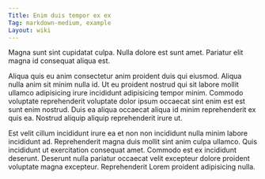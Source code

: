 ```yaml
---
Title: Enim duis tempor ex ex
Tag: markdown-medium, example
Layout: wiki
---
```

Magna sunt sint cupidatat culpa. Nulla dolore est sunt amet. Pariatur elit magna id consequat aliqua est.

Aliqua quis eu anim consectetur anim proident duis qui eiusmod. Aliqua nulla anim sit minim nulla id. Ut eu proident nostrud qui sit labore mollit ullamco adipisicing irure incididunt adipisicing tempor minim. Commodo voluptate reprehenderit voluptate dolor ipsum occaecat sint enim est est sunt enim nostrud. Duis ea aliqua occaecat aliqua id minim reprehenderit ex quis ea. Nostrud aliquip aliquip reprehenderit irure ut.

Est velit cillum incididunt irure ea et non non incididunt nulla minim labore incididunt ad. Reprehenderit magna duis mollit sint anim culpa ullamco. Quis incididunt ut exercitation consequat amet. Commodo est ex incididunt deserunt. Deserunt nulla pariatur occaecat velit excepteur dolore proident voluptate magna excepteur. Reprehenderit Lorem proident adipisicing nulla.